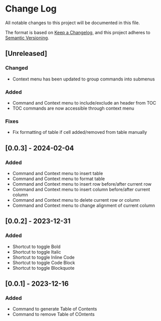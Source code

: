 # Change Log

All notable changes to this project will be documented in this file.

The format is based on [Keep a Changelog](https://keepachangelog.com/en/1.0.0/),
and this project adheres to [Semantic Versioning](https://semver.org/spec/v2.0.0.html).

## [Unreleased]

### Changed

- Context menu has been updated to group commands into submenus

### Added

- Command and Context menu to include/exclude an header from TOC
- TOC commands are now accessible through context menu

### Fixes

- Fix formatting of table if cell added/removed from table manually

## [0.0.3] - 2024-02-04

### Added

- Command and Context menu to insert table
- Command and Context menu to format table
- Command and Context menu to insert row before/after current row
- Command and Context menu to insert column before/after current column
- Command and Context menu to delete current row or column
- Command and Context menu to change alignment of current column

## [0.0.2] - 2023-12-31

### Added

- Shortcut to toggle Bold
- Shortcut to toggle Italic
- Shortcut to toggle Inline Code
- Shortcut to toggle Code Block
- Shortcut to toggle Blockquote

## [0.0.1] - 2023-12-16

### Added

- Command to generate Table of Contents
- Command to remove Table of COntents
